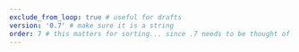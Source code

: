 ```yaml
---
exclude_from_loop: true # useful for drafts
version: '0.7' # make sure it is a string
order: 7 # this matters for sorting... since .7 needs to be thought of as an earlier version than .14... if you need to do 1.7 do 107, 1.14 as 114.
---
```

<!--
   Licensed to the Apache Software Foundation (ASF) under one or more
   contributor license agreements.  See the NOTICE file distributed with
   this work for additional information regarding copyright ownership.
   The ASF licenses this file to You under the Apache License, Version 2.0
   (the "License"); you may not use this file except in compliance with
   the License.  You may obtain a copy of the License at

       http://www.apache.org/licenses/LICENSE-2.0

   Unless required by applicable law or agreed to in writing, software
   distributed under the License is distributed on an "AS IS" BASIS,
   WITHOUT WARRANTIES OR CONDITIONS OF ANY KIND, either express or implied.
   See the License for the specific language governing permissions and
   limitations under the License.
-->
